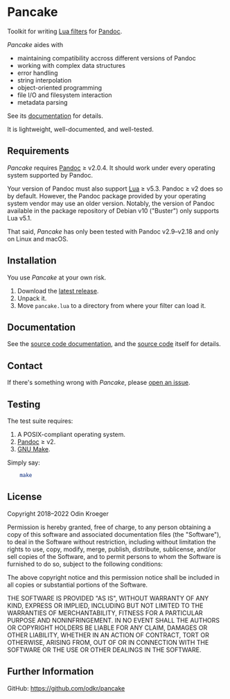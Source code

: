 # Pancake

Toolkit for writing [Lua filters](https://pandoc.org/lua-filters.html)
for [Pandoc](https://pandoc.org).

*Pancake* aides with

* maintaining compatibility accross different versions of Pandoc
* working with complex data structures
* error handling
* string interpolation
* object-oriented programming
* file I/O and filesystem interaction
* metadata parsing

See its [documentation](docs/index.html) for details.

It is lightweight, well-documented, and well-tested.

## Requirements

*Pancake* requires [Pandoc](https://www.pandoc.org/) ≥ v2.0.4.
It should work under every operating system supported by Pandoc.

Your version of Pandoc must also support [Lua](https://www.lua.org/) ≥ v5.3.
Pandoc ≥ v2 does so by default. However, the Pandoc package provided by
your operating system vendor may use an older version. Notably, the version
of Pandoc available in the package repository of Debian v10 ("Buster") only
supports Lua v5.1.

That said, *Pancake* has only been tested with Pandoc v2.9–v2.18
and only on Linux and macOS.


## Installation

You use *Pancake* at your own risk.

1. Download the
   [latest release](https://github.com/odkr/pancake/releases/latest).
2. Unpack it.
3. Move `pancake.lua` to a directory from where your filter can load it.


## Documentation

See the [source code documentation](https://odkr.github.io/pancake/),
and the [source code](pancake) itself for details.


## Contact

If there's something wrong with *Pancake*, please
[open an issue](https://github.com/odkr/pancake/issues).


## Testing

The test suite requires:

1. A POSIX-compliant operating system.
2. [Pandoc](https://www.pandoc.org/) ≥ v2.
3. [GNU Make](https://www.gnu.org/software/make/).

Simply say:

```sh
    make
```

## License

Copyright 2018–2022 Odin Kroeger

Permission is hereby granted, free of charge, to any person obtaining a copy
of this software and associated documentation files (the "Software"), to deal
in the Software without restriction, including without limitation the rights
to use, copy, modify, merge, publish, distribute, sublicense, and/or sell
copies of the Software, and to permit persons to whom the Software is
furnished to do so, subject to the following conditions:

The above copyright notice and this permission notice shall be included in
all copies or substantial portions of the Software.

THE SOFTWARE IS PROVIDED "AS IS", WITHOUT WARRANTY OF ANY KIND, EXPRESS OR
IMPLIED, INCLUDING BUT NOT LIMITED TO THE WARRANTIES OF MERCHANTABILITY,
FITNESS FOR A PARTICULAR PURPOSE AND NONINFRINGEMENT. IN NO EVENT SHALL THE
AUTHORS OR COPYRIGHT HOLDERS BE LIABLE FOR ANY CLAIM, DAMAGES OR OTHER
LIABILITY, WHETHER IN AN ACTION OF CONTRACT, TORT OR OTHERWISE, ARISING FROM,
OUT OF OR IN CONNECTION WITH THE SOFTWARE OR THE USE OR OTHER DEALINGS IN THE
SOFTWARE.


## Further Information

GitHub: <https://github.com/odkr/pancake>